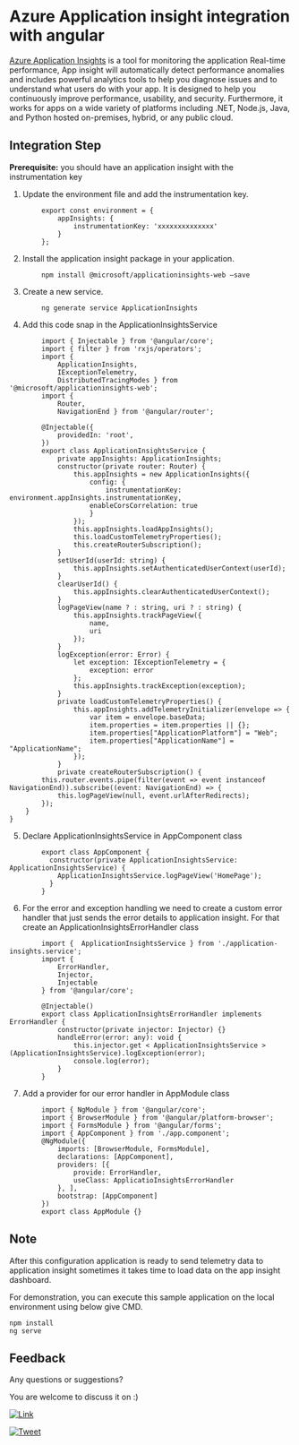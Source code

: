 # Azure Application insight integration with angular 
[Azure Application Insights](https://docs.microsoft.com/en-us/azure/azure-monitor/app/app-insights-overview) is a tool for monitoring the application Real-time performance, App insight will automatically detect performance anomalies and includes powerful analytics tools to help you diagnose issues and to understand what users do with your app. It is designed to help you continuously improve performance, usability, and security. Furthermore, it works for apps on a wide variety of platforms including .NET, Node.js, Java, and Python hosted on-premises, hybrid, or any public cloud.

## Integration Step
**Prerequisite:** you should have an application insight with the instrumentation key

1. Update the environment file and add the instrumentation key. 
```
        export const environment = {  
            appInsights: {  
                instrumentationKey: 'xxxxxxxxxxxxxx'  
            }  
        };  

```

2. Install the application insight package in your application.
```
        npm install @microsoft/applicationinsights-web –save
```
3. Create a new service. 
```
        ng generate service ApplicationInsights
```
4. Add this code snap in the ApplicationInsightsService
```
        import { Injectable } from '@angular/core';  
        import { filter } from 'rxjs/operators';
        import {  
            ApplicationInsights,  
            IExceptionTelemetry,  
            DistributedTracingModes } from '@microsoft/applicationinsights-web';  
        import {  
            Router,  
            NavigationEnd } from '@angular/router';  
        
        @Injectable({  
            providedIn: 'root',  
        })  
        export class ApplicationInsightsService {  
            private appInsights: ApplicationInsights;  
            constructor(private router: Router) {  
                this.appInsights = new ApplicationInsights({  
                    config: {  
                        instrumentationKey: environment.appInsights.instrumentationKey,        
                    enableCorsCorrelation: true
                    }  
                });  
                this.appInsights.loadAppInsights();  
                this.loadCustomTelemetryProperties();  
                this.createRouterSubscription();  
            }  
            setUserId(userId: string) {  
                this.appInsights.setAuthenticatedUserContext(userId);  
            }  
            clearUserId() {  
                this.appInsights.clearAuthenticatedUserContext();  
            }  
            logPageView(name ? : string, uri ? : string) {  
                this.appInsights.trackPageView({  
                    name,  
                    uri  
                });  
            }  
            logException(error: Error) {  
                let exception: IExceptionTelemetry = {  
                    exception: error  
                };  
                this.appInsights.trackException(exception);  
            }  
            private loadCustomTelemetryProperties() {  
                this.appInsights.addTelemetryInitializer(envelope => {  
                    var item = envelope.baseData;  
                    item.properties = item.properties || {};  
                    item.properties["ApplicationPlatform"] = "Web";  
                    item.properties["ApplicationName"] = "ApplicationName";  
                });  
            }  
            private createRouterSubscription() {  
        this.router.events.pipe(filter(event => event instanceof NavigationEnd)).subscribe((event: NavigationEnd) => {  
            this.logPageView(null, event.urlAfterRedirects);  
        });  
    }  
}  
```

5. Declare ApplicationInsightsService in AppComponent class
```
        export class AppComponent {
          constructor(private ApplicationInsightsService: ApplicationInsightsService) {
            ApplicationInsightsService.logPageView('HomePage');
          }
        }
```
6.  For the error and exception handling we need to create a custom error handler that just sends the error details to application insight. For that create an ApplicationInsightsErrorHandler class
```
        import {  ApplicationInsightsService } from './application-insights.service'; 
        import {  
            ErrorHandler,  
            Injector,  
            Injectable  
        } from '@angular/core';  

        @Injectable()  
        export class ApplicationInsightsErrorHandler implements ErrorHandler {  
            constructor(private injector: Injector) {}  
            handleError(error: any): void {  
                this.injector.get < ApplicationInsightsService >(ApplicationInsightsService).logException(error);  
                console.log(error);  
            }  
        }  
```
7.  Add a provider for our error handler in AppModule class
```
        import { NgModule } from '@angular/core';  
        import { BrowserModule } from '@angular/platform-browser';  
        import { FormsModule } from '@angular/forms';  
        import { AppComponent } from './app.component';  
        @NgModule({  
            imports: [BrowserModule, FormsModule],  
            declarations: [AppComponent],  
            providers: [{  
                provide: ErrorHandler,  
                useClass: ApplicatioInsightsErrorHandler  
            }, ],  
            bootstrap: [AppComponent]  
        })  
        export class AppModule {}

```
## **Note**
After this configuration application is ready to send telemetry data to application insight sometimes it takes time to load data on the app insight dashboard. 

For demonstration, you can execute this sample application on the local environment using below give CMD.
```
npm install
ng serve
```

## Feedback 
Any questions or suggestions?

You are welcome to discuss it on :)

[![Link](https://img.icons8.com/fluent/48/000000/linkedin.png)](https://www.linkedin.com/in/maheshkvis/)

[![Tweet](https://img.shields.io/twitter/url?style=social&url=https%3A%2F%2Ftwitter.com%2Fer_maheshkvish)](https://twitter.com/maheshkvis)

